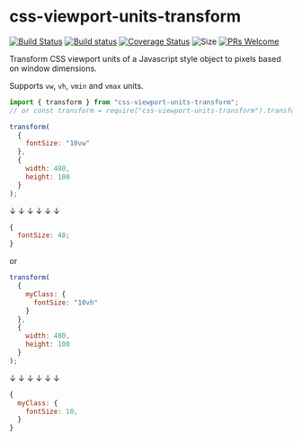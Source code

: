 # css-viewport-units-transform

[![Build Status](https://travis-ci.org/kristerkari/css-viewport-units-transform.svg?branch=master)](https://travis-ci.org/kristerkari/css-viewport-units-transform)
[![Build status](https://ci.appveyor.com/api/projects/status/yurf32v23qawgkmp/branch/master?svg=true)](https://ci.appveyor.com/project/kristerkari/css-viewport-units-transform/branch/master)
[![Coverage Status](https://coveralls.io/repos/github/kristerkari/css-viewport-units-transform/badge.svg?branch=master)](https://coveralls.io/github/kristerkari/css-viewport-units-transform?branch=master)
![Size](https://img.shields.io/bundlephobia/minzip/css-viewport-units-transform.svg)
[![PRs Welcome](https://img.shields.io/badge/PRs-welcome-brightgreen.svg)](https://egghead.io/courses/how-to-contribute-to-an-open-source-project-on-github)

Transform CSS viewport units of a Javascript style object to pixels based on window dimensions.

Supports `vw`, `vh`, `vmin` and `vmax` units.

```js
import { transform } from "css-viewport-units-transform";
// or const transform = require("css-viewport-units-transform").transform;

transform(
  {
    fontSize: "10vw"
  },
  {
    width: 480,
    height: 100
  }
);
```

↓ ↓ ↓ ↓ ↓ ↓

```js
{
  fontSize: 48;
}
```

or

```js
transform(
  {
    myClass: {
      fontSize: "10vh"
    }
  },
  {
    width: 480,
    height: 100
  }
);
```

↓ ↓ ↓ ↓ ↓ ↓

```js
{
  myClass: {
    fontSize: 10,
  }
}
```
